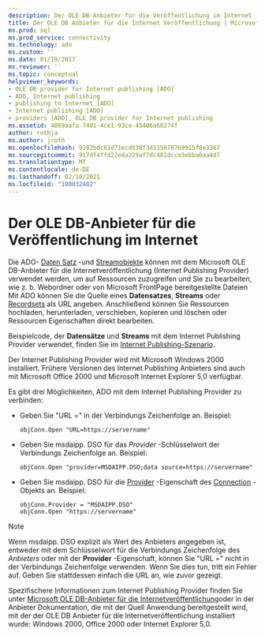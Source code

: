 ```yaml
---
description: Der OLE DB-Anbieter für die Veröffentlichung im Internet
title: Der OLE DB Anbieter für die Internet Veröffentlichung | Microsoft-Dokumentation
ms.prod: sql
ms.prod_service: connectivity
ms.technology: ado
ms.custom: ''
ms.date: 01/19/2017
ms.reviewer: ''
ms.topic: conceptual
helpviewer_keywords:
- OLE DB provider for Internet publishing [ADO]
- ADO, Internet publishing
- publishing to Internet [ADO]
- Internet publishing [ADO]
- providers [ADO], OLE DB provider for Internet publishing
ms.assetid: 4869aafa-7401-4ce1-93ce-45406a60274f
author: rothja
ms.author: jroth
ms.openlocfilehash: 9282bdc81d71ecd938f3d115678769915f8e3367
ms.sourcegitcommit: 917df4ffd22e4a229af7dc481dcce3ebba0aa4d7
ms.translationtype: MT
ms.contentlocale: de-DE
ms.lasthandoff: 02/10/2021
ms.locfileid: "100032402"
---
```

# <a name="the-ole-db-provider-for-internet-publishing"></a>Der OLE DB-Anbieter für die Veröffentlichung im Internet
Die ADO- [Daten Satz](../../../ado/reference/ado-api/record-object-ado.md) -und [Streamobjekte](../../../ado/reference/ado-api/stream-object-ado.md) können mit dem Microsoft OLE DB-Anbieter für die Internetveröffentlichung (Internet Publishing Provider) verwendet werden, um auf Ressourcen zuzugreifen und Sie zu bearbeiten, wie z. b. Webordner oder von Microsoft FrontPage bereitgestellte Dateien Mit ADO können Sie die Quelle eines **Datensatzes**, **Streams** oder [Recordsets](../../../ado/reference/ado-api/recordset-object-ado.md) als URL angeben. Anschließend können Sie Ressourcen hochladen, herunterladen, verschieben, kopieren und löschen oder Ressourcen Eigenschaften direkt bearbeiten.  
  
 Beispielcode, der **Datensätze** und **Streams** mit dem Internet Publishing Provider verwendet, finden Sie im [Internet Publishing-Szenario](../../../ado/guide/data/internet-publishing-scenario.md).  
  
 Der Internet Publishing Provider wird mit Microsoft Windows 2000 installiert. Frühere Versionen des Internet Publishing Anbieters sind auch mit Microsoft Office 2000 und Microsoft Internet Explorer 5,0 verfügbar.  
  
 Es gibt drei Möglichkeiten, ADO mit dem Internet Publishing Provider zu verbinden:  
  
-   Geben Sie "URL =" in der Verbindungs Zeichenfolge an. Beispiel:  
  
    ```  
    objConn.Open "URL=https://servername"  
    ```  
  
-   Geben Sie msdaipp. DSO für das *Provider* -Schlüsselwort der Verbindungs Zeichenfolge an. Beispiel:  
  
    ```  
    objConn.Open "provider=MSDAIPP.DSO;data source=https://servername"  
    ```  
  
-   Geben Sie msdaipp. DSO für die [Provider](../../../ado/reference/ado-api/provider-property-ado.md) -Eigenschaft des [Connection](../../../ado/reference/ado-api/connection-object-ado.md) -Objekts an. Beispiel:  
  
    ```  
    objConn.Provider = "MSDAIPP.DSO"  
    objConn.Open "https://servername"  
    ```  
  
> [!NOTE]
>  Wenn msdaipp. DSO explizit als Wert des Anbieters angegeben ist, entweder mit dem Schlüsselwort für die Verbindungs Zeichenfolge des *Anbieters* oder mit der **Provider** -Eigenschaft, können Sie "URL =" nicht in der Verbindungs Zeichenfolge verwenden. Wenn Sie dies tun, tritt ein Fehler auf. Geben Sie stattdessen einfach die URL an, wie zuvor gezeigt.  
  
 Spezifischere Informationen zum Internet Publishing Provider finden Sie unter [Microsoft OLE DB-Anbieter für die Internetveröffentlichung](../../../ado/guide/appendixes/microsoft-ole-db-provider-for-internet-publishing.md)oder in der Anbieter Dokumentation, die mit der Quell Anwendung bereitgestellt wird, mit der der OLE DB Anbieter für die Internetveröffentlichung installiert wurde: Windows 2000, Office 2000 oder Internet Explorer 5,0.

